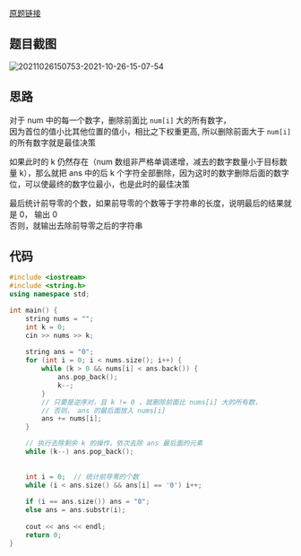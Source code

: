 [原题链接](https://www.acwing.com/problem/content/1455/)

## 题目截图

![20211026150753-2021-10-26-15-07-54](https://raw.githubusercontent.com/fengwei2002/Pictures_02/master/images/20211026150753-2021-10-26-15-07-54.png)

## 思路

对于 num 中的每一个数字，删除前面比 `num[i]` 大的所有数字，    
因为首位的值小比其他位置的值小，相比之下权重更高, 所以删除前面大于 `num[i]` 的所有数字就是最佳决策  

如果此时的 k 仍然存在（num 数组非严格单调递增，减去的数字数量小于目标数量 k），那么就把 ans 中的后 k 个字符全部删除，因为这时的数字删除后面的数字位，可以使最终的数字位最小，也是此时的最佳决策

最后统计前导零的个数，如果前导零的个数等于字符串的长度，说明最后的结果就是 0， 输出 0    
否则，就输出去除前导零之后的字符串   

## 代码


``` cpp 
#include <iostream>
#include <string.h>
using namespace std;

int main() {
    string nums = "";
    int k = 0;
    cin >> nums >> k;
    
    string ans = "0";
    for (int i = 0; i < nums.size(); i++) {
        while (k > 0 && nums[i] < ans.back()) {
            ans.pop_back();
            k--;
        }
        // 只要是逆序对，且 k != 0 ，就删除前面比 nums[i] 大的所有数，
        // 否则， ans 的最后面放入 nums[i]
        ans += nums[i];
    }

    // 执行去除剩余 k 的操作，依次去除 ans 最后面的元素
    while (k--) ans.pop_back();
    
    
    int i = 0;  // 统计前导零的个数
    while (i < ans.size() && ans[i] == '0') i++;
    
    if (i == ans.size()) ans = "0";
    else ans = ans.substr(i);
    
    cout << ans << endl;
    return 0;
}
```